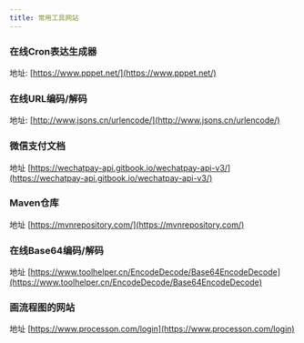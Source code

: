 ```yaml
---
title: 常用工具网站
---
```


### 在线Cron表达生成器
地址: [https://www.pppet.net/](https://www.pppet.net/)

### 在线URL编码/解码
地址: [http://www.jsons.cn/urlencode/](http://www.jsons.cn/urlencode/)

### 微信支付文档
地址 [https://wechatpay-api.gitbook.io/wechatpay-api-v3/](https://wechatpay-api.gitbook.io/wechatpay-api-v3/)

### Maven仓库
地址 [https://mvnrepository.com/](https://mvnrepository.com/)

### 在线Base64编码/解码
地址 [https://www.toolhelper.cn/EncodeDecode/Base64EncodeDecode](https://www.toolhelper.cn/EncodeDecode/Base64EncodeDecode)

### 画流程图的网站
地址 [https://www.processon.com/login](https://www.processon.com/login)
